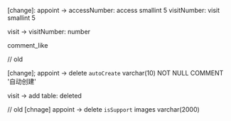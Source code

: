 [change]:
appoint ->
    accessNumber: access smallint 5
    visitNumber: visit smallint 5

visit ->
    visitNumber: number

[create]:
    error_log
    comment_like

// old

[change];
appoint ->
    delete `autoCreate` varchar(10) NOT NULL COMMENT '自动创建'

visit ->
    add table: deleted

// old
[chnage]
appoint ->
    delete `isSupport`
    images varchar(2000)
